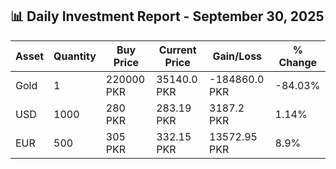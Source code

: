 ## 📊 Daily Investment Report - September 30, 2025

| Asset | Quantity | Buy Price | Current Price | Gain/Loss | % Change |
|-------|----------|-----------|----------------|------------|----------|
| Gold | 1 | 220000 PKR | 35140.0 PKR | -184860.0 PKR | -84.03% |
| USD | 1000 | 280 PKR | 283.19 PKR | 3187.2 PKR | 1.14% |
| EUR | 500 | 305 PKR | 332.15 PKR | 13572.95 PKR | 8.9% |
